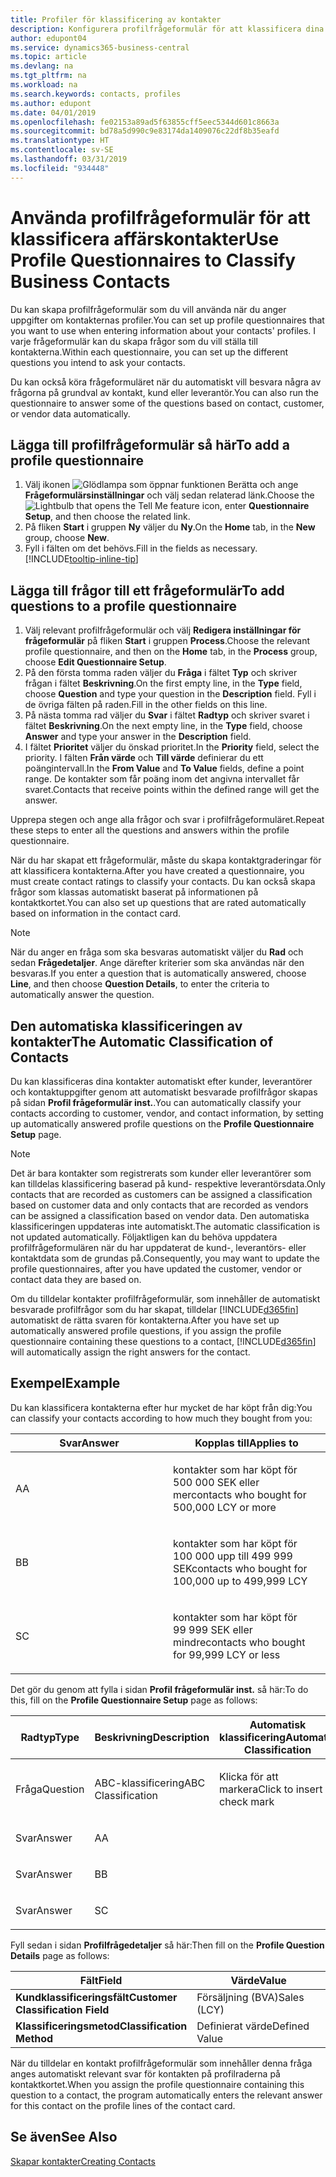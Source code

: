 ```yaml
---
title: Profiler för klassificering av kontakter
description: Konfigurera profilfrågeformulär för att klassificera dina affärskontakter
author: edupont04
ms.service: dynamics365-business-central
ms.topic: article
ms.devlang: na
ms.tgt_pltfrm: na
ms.workload: na
ms.search.keywords: contacts, profiles
ms.author: edupont
ms.date: 04/01/2019
ms.openlocfilehash: fe02153a89ad5f63855cff5eec5344d601c8663a
ms.sourcegitcommit: bd78a5d990c9e83174da1409076c22df8b35eafd
ms.translationtype: HT
ms.contentlocale: sv-SE
ms.lasthandoff: 03/31/2019
ms.locfileid: "934448"
---
```

# <a name="use-profile-questionnaires-to-classify-business-contacts"></a><span data-ttu-id="04a67-103">Använda profilfrågeformulär för att klassificera affärskontakter</span><span class="sxs-lookup"><span data-stu-id="04a67-103">Use Profile Questionnaires to Classify Business Contacts</span></span>
<span data-ttu-id="04a67-104">Du kan skapa profilfrågeformulär som du vill använda när du anger uppgifter om kontakternas profiler.</span><span class="sxs-lookup"><span data-stu-id="04a67-104">You can set up profile questionnaires that you want to use when entering information about your contacts' profiles.</span></span> <span data-ttu-id="04a67-105">I varje frågeformulär kan du skapa frågor som du vill ställa till kontakterna.</span><span class="sxs-lookup"><span data-stu-id="04a67-105">Within each questionnaire, you can set up the different questions you intend to ask your contacts.</span></span>  

<span data-ttu-id="04a67-106">Du kan också köra frågeformuläret när du automatiskt vill besvara några av frågorna på grundval av kontakt, kund eller leverantör.</span><span class="sxs-lookup"><span data-stu-id="04a67-106">You can also run the questionnaire to answer some of the questions based on contact, customer, or vendor data automatically.</span></span>  

## <a name="to-add-a-profile-questionnaire"></a><span data-ttu-id="04a67-107">Lägga till profilfrågeformulär så här</span><span class="sxs-lookup"><span data-stu-id="04a67-107">To add a profile questionnaire</span></span>
1.  <span data-ttu-id="04a67-108">Välj ikonen ![Glödlampa som öppnar funktionen Berätta](media/ui-search/search_small.png "Berätta vad du vill göra") och ange **Frågeformulärsinställningar** och välj sedan relaterad länk.</span><span class="sxs-lookup"><span data-stu-id="04a67-108">Choose the ![Lightbulb that opens the Tell Me feature](media/ui-search/search_small.png "Tell me what you want to do") icon, enter **Questionnaire Setup**, and then choose the related link.</span></span>  
2.  <span data-ttu-id="04a67-109">På fliken **Start** i gruppen **Ny** väljer du **Ny**.</span><span class="sxs-lookup"><span data-stu-id="04a67-109">On the **Home** tab, in the **New** group, choose **New**.</span></span>  
3.  <span data-ttu-id="04a67-110">Fyll i fälten om det behövs.</span><span class="sxs-lookup"><span data-stu-id="04a67-110">Fill in the fields as necessary.</span></span> [!INCLUDE[tooltip-inline-tip](includes/tooltip-inline-tip_md.md)]  

## <a name="to-add-questions-to-a-profile-questionnaire"></a><span data-ttu-id="04a67-111">Lägga till frågor till ett frågeformulär</span><span class="sxs-lookup"><span data-stu-id="04a67-111">To add questions to a profile questionnaire</span></span>
1.  <span data-ttu-id="04a67-112">Välj relevant profilfrågeformulär och välj **Redigera inställningar för frågeformulär** på fliken **Start** i gruppen **Process**.</span><span class="sxs-lookup"><span data-stu-id="04a67-112">Choose the relevant profile questionnaire, and then on the **Home** tab, in the **Process** group, choose **Edit Questionnaire Setup**.</span></span>  
2.  <span data-ttu-id="04a67-113">På den första tomma raden väljer du **Fråga** i fältet **Typ** och skriver frågan i fältet **Beskrivning**.</span><span class="sxs-lookup"><span data-stu-id="04a67-113">On the first empty line, in the **Type** field, choose **Question** and type your question in the **Description** field.</span></span> <span data-ttu-id="04a67-114">Fyll i de övriga fälten på raden.</span><span class="sxs-lookup"><span data-stu-id="04a67-114">Fill in the other fields on this line.</span></span>  
3.  <span data-ttu-id="04a67-115">På nästa tomma rad väljer du **Svar** i fältet **Radtyp** och skriver svaret i fältet **Beskrivning**.</span><span class="sxs-lookup"><span data-stu-id="04a67-115">On the next empty line, in the **Type** field, choose **Answer** and type your answer in the **Description** field.</span></span>  
4.  <span data-ttu-id="04a67-116">I fältet **Prioritet** väljer du önskad prioritet.</span><span class="sxs-lookup"><span data-stu-id="04a67-116">In the **Priority** field, select the priority.</span></span> <span data-ttu-id="04a67-117">I fälten **Från värde** och **Till värde** definierar du ett poängintervall.</span><span class="sxs-lookup"><span data-stu-id="04a67-117">In the **From Value** and **To Value** fields, define a point range.</span></span> <span data-ttu-id="04a67-118">De kontakter som får poäng inom det angivna intervallet får svaret.</span><span class="sxs-lookup"><span data-stu-id="04a67-118">Contacts that receive points within the defined range will get the answer.</span></span>  

<span data-ttu-id="04a67-119">Upprepa stegen och ange alla frågor och svar i profilfrågeformuläret.</span><span class="sxs-lookup"><span data-stu-id="04a67-119">Repeat these steps to enter all the questions and answers within the profile questionnaire.</span></span>

<span data-ttu-id="04a67-120">När du har skapat ett frågeformulär, måste du skapa kontaktgraderingar för att klassificera kontakterna.</span><span class="sxs-lookup"><span data-stu-id="04a67-120">After you have created a questionnaire, you must create contact ratings to classify your contacts.</span></span> <span data-ttu-id="04a67-121">Du kan också skapa frågor som klassas automatiskt baserat på informationen på kontaktkortet.</span><span class="sxs-lookup"><span data-stu-id="04a67-121">You can also set up questions that are rated automatically based on information in the contact card.</span></span>  

> [!NOTE]
> <span data-ttu-id="04a67-122">När du anger en fråga som ska besvaras automatiskt väljer du <STRONG>Rad</STRONG> och sedan <STRONG>Frågedetaljer</STRONG>. Ange därefter kriterier som ska användas när den besvaras.</span><span class="sxs-lookup"><span data-stu-id="04a67-122">If you enter a question that is automatically answered, choose <STRONG>Line</STRONG>, and then choose <STRONG>Question Details</STRONG>, to enter the criteria to automatically answer the question.</span></span>

## <a name="the-automatic-classification-of-contacts"></a><span data-ttu-id="04a67-123">Den automatiska klassificeringen av kontakter</span><span class="sxs-lookup"><span data-stu-id="04a67-123">The Automatic Classification of Contacts</span></span>
<span data-ttu-id="04a67-124">Du kan klassificeras dina kontakter automatiskt efter kunder, leverantörer och kontaktuppgifter genom att automatiskt besvarade profilfrågor skapas på sidan **Profil frågeformulär inst.**.</span><span class="sxs-lookup"><span data-stu-id="04a67-124">You can automatically classify your contacts according to customer, vendor, and contact information, by setting up automatically answered profile questions on the **Profile Questionnaire Setup** page.</span></span>  

> [!NOTE]
> <span data-ttu-id="04a67-125">Det är bara kontakter som registrerats som kunder eller leverantörer som kan tilldelas klassificering baserad på kund- respektive leverantörsdata.</span><span class="sxs-lookup"><span data-stu-id="04a67-125">Only contacts that are recorded as customers can be assigned a classification based on customer data and only contacts that are recorded as vendors can be assigned a classification based on vendor data.</span></span> <span data-ttu-id="04a67-126">Den automatiska klassificeringen uppdateras inte automatiskt.</span><span class="sxs-lookup"><span data-stu-id="04a67-126">The automatic classification is not updated automatically.</span></span> <span data-ttu-id="04a67-127">Följaktligen kan du behöva uppdatera profilfrågeformulären när du har uppdaterat de kund-, leverantörs- eller kontaktdata som de grundas på.</span><span class="sxs-lookup"><span data-stu-id="04a67-127">Consequently, you may want to update the profile questionnaires, after you have updated the customer, vendor or contact data they are based on.</span></span>  

<span data-ttu-id="04a67-128">Om du tilldelar kontakter profilfrågeformulär, som innehåller de automatiskt besvarade profilfrågor som du har skapat, tilldelar [!INCLUDE[d365fin](includes/d365fin_md.md)] automatiskt de rätta svaren för kontakterna.</span><span class="sxs-lookup"><span data-stu-id="04a67-128">After you have set up automatically answered profile questions, if you assign the profile questionnaire containing these questions to a contact, [!INCLUDE[d365fin](includes/d365fin_md.md)] will automatically assign the right answers for the contact.</span></span>  

## <a name="example"></a><span data-ttu-id="04a67-129">Exempel</span><span class="sxs-lookup"><span data-stu-id="04a67-129">Example</span></span>
<span data-ttu-id="04a67-130">Du kan klassificera kontakterna efter hur mycket de har köpt från dig:</span><span class="sxs-lookup"><span data-stu-id="04a67-130">You can classify your contacts according to how much they bought from you:</span></span>

<table>
<colgroup>
<col style="width: 50%" />
<col style="width: 50%" />
</colgroup>
<thead>
<tr class="header">
<th><span data-ttu-id="04a67-131"><strong>Svar</strong></span><span class="sxs-lookup"><span data-stu-id="04a67-131"><strong>Answer</strong></span></span></th>
<th><span data-ttu-id="04a67-132"><strong>Kopplas till</strong></span><span class="sxs-lookup"><span data-stu-id="04a67-132"><strong>Applies to</strong></span></span></th>
</tr>
</thead>
<tbody>
<tr class="odd">
<td><p><span data-ttu-id="04a67-133">A</span><span class="sxs-lookup"><span data-stu-id="04a67-133">A</span></span></p></td>
<td><p><span data-ttu-id="04a67-134">kontakter som har köpt för 500 000 SEK eller mer</span><span class="sxs-lookup"><span data-stu-id="04a67-134">contacts who bought for 500,000 LCY or more</span></span></p></td>
</tr>
<tr class="even">
<td><p><span data-ttu-id="04a67-135">B</span><span class="sxs-lookup"><span data-stu-id="04a67-135">B</span></span></p></td>
<td><p><span data-ttu-id="04a67-136">kontakter som har köpt för 100 000 upp till 499 999 SEK</span><span class="sxs-lookup"><span data-stu-id="04a67-136">contacts who bought for 100,000 up to 499,999 LCY</span></span></p></td>
</tr>
<tr class="odd">
<td><p><span data-ttu-id="04a67-137">S</span><span class="sxs-lookup"><span data-stu-id="04a67-137">C</span></span></p></td>
<td><p><span data-ttu-id="04a67-138">kontakter som har köpt för 99 999 SEK eller mindre</span><span class="sxs-lookup"><span data-stu-id="04a67-138">contacts who bought for 99,999 LCY or less</span></span></p></td>
</tr>
</tbody>
</table>

<span data-ttu-id="04a67-139">Det gör du genom att fylla i sidan **Profil frågeformulär inst.** så här:</span><span class="sxs-lookup"><span data-stu-id="04a67-139">To do this, fill on the **Profile Questionnaire Setup** page as follows:</span></span>


<table>
<colgroup>
<col style="width: 20%" />
<col style="width: 20%" />
<col style="width: 20%" />
<col style="width: 20%" />
<col style="width: 20%" />
</colgroup>
<thead>
<tr class="header">
<th><span data-ttu-id="04a67-140"><strong>Radtyp</strong></span><span class="sxs-lookup"><span data-stu-id="04a67-140"><strong>Type</strong></span></span></th>
<th><span data-ttu-id="04a67-141"><strong>Beskrivning</strong></span><span class="sxs-lookup"><span data-stu-id="04a67-141"><strong>Description</strong></span></span></th>
<th><span data-ttu-id="04a67-142"><strong>Automatisk klassificering</strong></span><span class="sxs-lookup"><span data-stu-id="04a67-142"><strong>Automatic Classification</strong></span></span></th>
<th><span data-ttu-id="04a67-143"><strong>Från värde</strong></span><span class="sxs-lookup"><span data-stu-id="04a67-143"><strong>From Value</strong></span></span></th>
<th><span data-ttu-id="04a67-144"><strong>Till värde</strong></span><span class="sxs-lookup"><span data-stu-id="04a67-144"><strong>To Value</strong></span></span></th>
</tr>
</thead>
<tbody>
<tr class="odd">
<td><p><span data-ttu-id="04a67-145">Fråga</span><span class="sxs-lookup"><span data-stu-id="04a67-145">Question</span></span></p></td>
<td><p><span data-ttu-id="04a67-146">ABC-klassificering</span><span class="sxs-lookup"><span data-stu-id="04a67-146">ABC Classification</span></span></p></td>
<td><p><span data-ttu-id="04a67-147">Klicka för att markera</span><span class="sxs-lookup"><span data-stu-id="04a67-147">Click to insert a check mark</span></span></p></td>
<td><p> </p></td>
<td><p> </p></td>
</tr>
<tr class="even">
<td><p><span data-ttu-id="04a67-148">Svar</span><span class="sxs-lookup"><span data-stu-id="04a67-148">Answer</span></span></p></td>
<td><p><span data-ttu-id="04a67-149">A</span><span class="sxs-lookup"><span data-stu-id="04a67-149">A</span></span></p></td>
<td><p> </p></td>
<td><p><span data-ttu-id="04a67-150">500,000</span><span class="sxs-lookup"><span data-stu-id="04a67-150">500,000</span></span></p></td>
<td><p> </p></td>
</tr>
<tr class="odd">
<td><p><span data-ttu-id="04a67-151">Svar</span><span class="sxs-lookup"><span data-stu-id="04a67-151">Answer</span></span></p></td>
<td><p><span data-ttu-id="04a67-152">B</span><span class="sxs-lookup"><span data-stu-id="04a67-152">B</span></span></p></td>
<td><p> </p></td>
<td><p><span data-ttu-id="04a67-153">100,000</span><span class="sxs-lookup"><span data-stu-id="04a67-153">100,000</span></span></p></td>
<td><p><span data-ttu-id="04a67-154">499,999</span><span class="sxs-lookup"><span data-stu-id="04a67-154">499,999</span></span></p></td>
</tr>
<tr class="even">
<td><p><span data-ttu-id="04a67-155">Svar</span><span class="sxs-lookup"><span data-stu-id="04a67-155">Answer</span></span></p></td>
<td><p><span data-ttu-id="04a67-156">S</span><span class="sxs-lookup"><span data-stu-id="04a67-156">C</span></span></p></td>
<td><p> </p></td>
<td><p> </p></td>
<td><p><span data-ttu-id="04a67-157">99.999</span><span class="sxs-lookup"><span data-stu-id="04a67-157">99,999</span></span></p></td>
</tr>
</tbody>
</table>

<span data-ttu-id="04a67-158">Fyll sedan i sidan **Profilfrågedetaljer** så här:</span><span class="sxs-lookup"><span data-stu-id="04a67-158">Then fill on the **Profile Question Details** page as follows:</span></span>
<table>
<colgroup>
<col style="width: 50%" />
<col style="width: 50%" />
</colgroup>
<thead>
<tr class="header">
<th><span data-ttu-id="04a67-159"><strong>Fält</strong></span><span class="sxs-lookup"><span data-stu-id="04a67-159"><strong>Field</strong></span></span></th>
<th><span data-ttu-id="04a67-160"><strong>Värde</strong></span><span class="sxs-lookup"><span data-stu-id="04a67-160"><strong>Value</strong></span></span></th>
</tr>
</thead>
<tbody>
<tr>
<td><span data-ttu-id="04a67-161"><strong>Kundklassificeringsfält</strong></span><span class="sxs-lookup"><span data-stu-id="04a67-161"><strong>Customer Classification Field</strong></span></span></td>
<td><span data-ttu-id="04a67-162"><emphasis>Försäljning (BVA)</emphasis></span><span class="sxs-lookup"><span data-stu-id="04a67-162"><emphasis>Sales (LCY)</emphasis></span></span></td>
</tr>
<tr>
<td><span data-ttu-id="04a67-163"><strong>Klassificeringsmetod</strong></span><span class="sxs-lookup"><span data-stu-id="04a67-163"><strong>Classification Method</strong></span></span></td>
<td><span data-ttu-id="04a67-164"><emphasis>Definierat värde</emphasis></span><span class="sxs-lookup"><span data-stu-id="04a67-164"><emphasis>Defined Value</emphasis></span></span></td>
</tr>
</tbody>
</table>

<span data-ttu-id="04a67-165">När du tilldelar en kontakt profilfrågeformulär som innehåller denna fråga anges automatiskt relevant svar för kontakten på profilraderna på kontaktkortet.</span><span class="sxs-lookup"><span data-stu-id="04a67-165">When you assign the profile questionnaire containing this question to a contact, the program automatically enters the relevant answer for this contact on the profile lines of the contact card.</span></span>

## <a name="see-also"></a><span data-ttu-id="04a67-166">Se även</span><span class="sxs-lookup"><span data-stu-id="04a67-166">See Also</span></span>
[<span data-ttu-id="04a67-167">Skapar kontakter</span><span class="sxs-lookup"><span data-stu-id="04a67-167">Creating Contacts</span></span>](marketing-create-contact-companies.md)  

